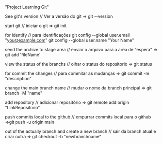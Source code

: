 "Project Learning Git"

See git's version // Ver a versão do git => git --version

start git // iniciar o git => git init

for identify // para identificações 
    git config --global user.email "you@example.com"
    git config --global user.name "Your Name"

send the archive to stage area // enviar o arquivo para a area de "espera" => git add 'fileName'

view the status of the branchs // olhar o status do repositorio => git status

for commit the changes // para commitar as mudanças => git commit -m "description"  

change the main branch name // mudar o nome da branch principal => git branch -M "name"

add repository // adicionar repositório => git remote add origin "LinkRepositorio"

push commits local to the github // empurrar commits local para o github =>git push -u origin main

out of the actually branch and create a new branch // sair da branch atual e criar outra => git checkout -b "newbranchname"